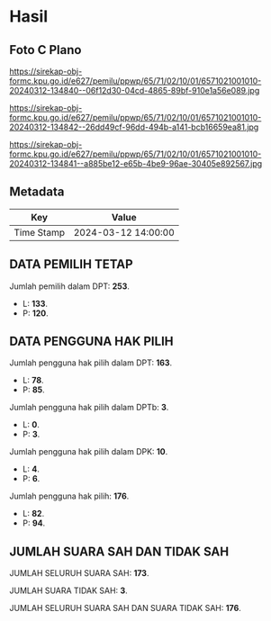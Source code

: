 # Hasil

## Foto C Plano

https://sirekap-obj-formc.kpu.go.id/e627/pemilu/ppwp/65/71/02/10/01/6571021001010-20240312-134840--06f12d30-04cd-4865-89bf-910e1a56e089.jpg

https://sirekap-obj-formc.kpu.go.id/e627/pemilu/ppwp/65/71/02/10/01/6571021001010-20240312-134842--26dd49cf-96dd-494b-a141-bcb16659ea81.jpg

https://sirekap-obj-formc.kpu.go.id/e627/pemilu/ppwp/65/71/02/10/01/6571021001010-20240312-134841--a885be12-e65b-4be9-96ae-30405e892567.jpg


## Metadata

| Key        | Value               |
| ---------- | ------------------- |
| Time Stamp | 2024-03-12 14:00:00 |


## DATA PEMILIH TETAP

Jumlah pemilih dalam DPT: **253**.
 * L: **133**.
 * P: **120**.

## DATA PENGGUNA HAK PILIH

Jumlah pengguna hak pilih dalam DPT: **163**.
 * L: **78**.
 * P: **85**.

Jumlah pengguna hak pilih dalam DPTb: **3**.
 * L: **0**.
 * P: **3**.

Jumlah pengguna hak pilih dalam DPK: **10**.
 * L: **4**.
 * P: **6**.

Jumlah pengguna hak pilih: **176**.
 * L: **82**.
 * P: **94**.

## JUMLAH SUARA SAH DAN TIDAK SAH

JUMLAH SELURUH SUARA SAH: **173**.

JUMLAH SUARA TIDAK SAH: **3**.

JUMLAH SELURUH SUARA SAH DAN SUARA TIDAK SAH: **176**.


